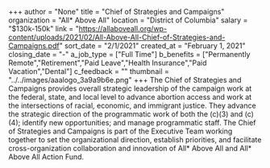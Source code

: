 +++
author = "None"
title = "Chief of Strategies and Campaigns"
organization = "All* Above All"
location = "District of Columbia"
salary = "$130k-150k"
link = "https://allaboveall.org/wp-content/uploads/2021/02/All-Above-All-Chief-of-Strategies-and-Campaigns.pdf"
sort_date = "2/1/2021"
created_at = "February 1, 2021"
closing_date = "-"
a_job_type = ["Full Time"]
b_benefits = ["Permanently Remote","Retirement","Paid Leave","Health Insurance","Paid Vacation","Dental"]
c_feedback = ""
thumbnail = "../../images/aaalogo_3a9a9b6e.png"
+++
The Chief of Strategies and Campaigns provides overall strategic leadership of the campaign work at the federal, state, and local level to advance abortion access and work at the intersections of racial, economic, and immigrant justice. They advance the strategic direction of the programmatic work of both the (c)(3) and (c)(4); identify new opportunities; and manage programmatic staff. The Chief of Strategies and Campaigns is part of the Executive Team working together to set the organizational direction, establish priorities, and facilitate cross-organization collaboration and innovation of All* Above All and All* Above All Action Fund.